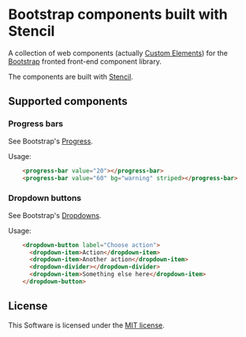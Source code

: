 # Bootstrap components built with Stencil

A collection of web components (actually [Custom Elements](https://developer.mozilla.org/en-US/docs/Web/Web_Components/Custom_Elements)) for the [Bootstrap](https://getbootstrap.com/) fronted front-end component library.

The components are built with [Stencil](https://stenciljs.com/).

## Supported components

### Progress bars

See Bootstrap's [Progress](https://getbootstrap.com/docs/4.0/components/progress/).

Usage:

```html
    <progress-bar value="20"></progress-bar>
    <progress-bar value="60" bg="warning" striped></progress-bar>
```

### Dropdown buttons

See Bootstrap's [Dropdowns](https://getbootstrap.com/docs/4.0/components/dropdowns/).

Usage:

```html
    <dropdown-button label="Choose action">
      <dropdown-item>Action</dropdown-item>
      <dropdown-item>Another action</dropdown-item>
      <dropdown-divider></dropdown-divider>
      <dropdown-item>Something else here</dropdown-item>
    </dropdown-button>
```

## License

This Software is licensed under the [MIT license](LICENSE).
